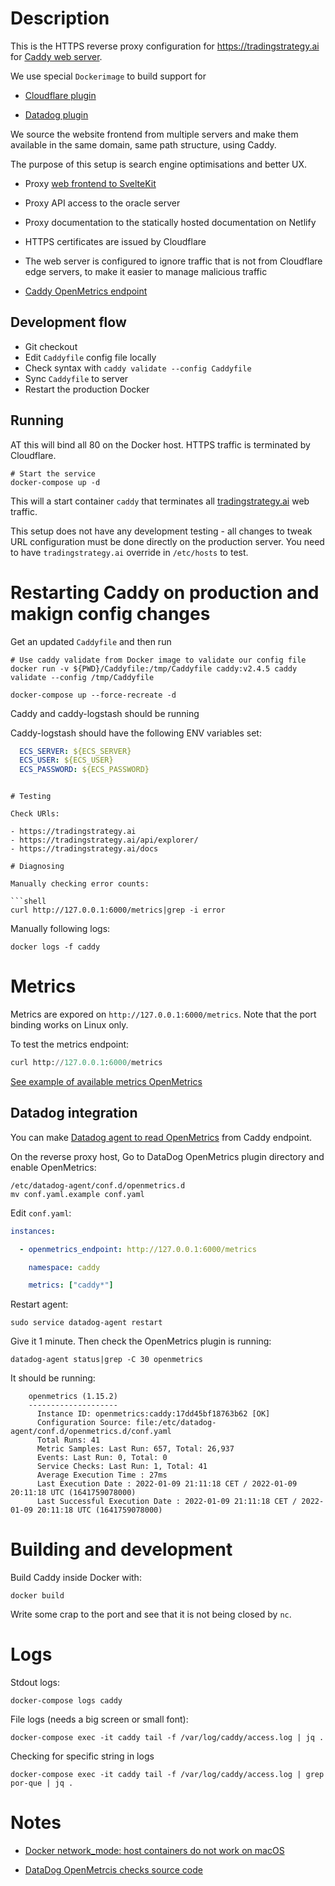 # Description

This is the HTTPS reverse proxy configuration for https://tradingstrategy.ai for [Caddy web server](https://caddy.community/).

We use special `Dockerimage` to build support for

* [Cloudflare plugin](https://github.com/caddy-dns/cloudflare)

* [Datadog plugin](https://github.com/payintech/caddy-datadog)

We source the website frontend from multiple servers and make them available in the same domain, same path structure, using Caddy.

The purpose of this setup is search engine optimisations and better UX.

* Proxy [web frontend to SvelteKit](https://github.com/tradingstrategy-ai/frontend)

* Proxy API access to the oracle server

* Proxy documentation to the statically hosted documentation on Netlify

* HTTPS certificates are issued by Cloudflare

* The web server is configured to ignore traffic that is not from Cloudflare edge servers,
  to make it easier to manage malicious traffic

* [Caddy OpenMetrics endpoint](https://caddyserver.com/docs/metrics)

## Development flow

- Git checkout
- Edit `Caddyfile` config file locally
- Check syntax with `caddy validate --config Caddyfile`
- Sync `Caddyfile` to server
- Restart the production Docker

## Running

AT this will bind all 80 on the Docker host. HTTPS traffic is terminated by Cloudflare.

```shell
# Start the service
docker-compose up -d
```

This will a start container `caddy` that terminates all [tradingstrategy.ai](https://tradingstrategy.ai) web traffic.

This setup does not have any development testing - all changes to tweak URL configuration must be done directly on the production server.
You need to have `tradingstrategy.ai` override in `/etc/hosts` to test.

# Restarting Caddy on production and makign config changes

Get an updated `Caddyfile` and then run

```shell
# Use caddy validate from Docker image to validate our config file
docker run -v ${PWD}/Caddyfile:/tmp/Caddyfile caddy:v2.4.5 caddy validate --config /tmp/Caddyfile

docker-compose up --force-recreate -d
```

Caddy and caddy-logstash should be running

Caddy-logstash should have the following ENV variables set:

```yaml
  ECS_SERVER: ${ECS_SERVER}
  ECS_USER: ${ECS_USER}
  ECS_PASSWORD: ${ECS_PASSWORD}
```

```shell

# Testing

Check URls:

- https://tradingstrategy.ai
- https://tradingstrategy.ai/api/explorer/
- https://tradingstrategy.ai/docs

# Diagnosing

Manually checking error counts:

```shell
curl http://127.0.0.1:6000/metrics|grep -i error
```

Manually following logs:

```shell
docker logs -f caddy
```

# Metrics

Metrics are expored on `http://127.0.0.1:6000/metrics`. Note that the port binding works on Linux only.

To test the metrics endpoint:

```python
curl http://127.0.0.1:6000/metrics
```

[See example of available metrics OpenMetrics](./metrics.md)

## Datadog integration

You can make [Datadog agent to read OpenMetrics](https://docs.datadoghq.com/integrations/openmetrics/) from Caddy endpoint.

On the reverse proxy host, Go to DataDog OpenMetrics plugin directory and enable OpenMetrics:

```shell
/etc/datadog-agent/conf.d/openmetrics.d
mv conf.yaml.example conf.yaml
```

Edit `conf.yaml`:

```yaml
instances:

  - openmetrics_endpoint: http://127.0.0.1:6000/metrics

    namespace: caddy

    metrics: ["caddy*"]
```

Restart agent:

```shell
sudo service datadog-agent restart
```

Give it 1 minute. Then check the OpenMetrics plugin is running:

```shell
datadog-agent status|grep -C 30 openmetrics
```

It should be running:

```
    openmetrics (1.15.2)
    --------------------
      Instance ID: openmetrics:caddy:17dd45bf18763b62 [OK]
      Configuration Source: file:/etc/datadog-agent/conf.d/openmetrics.d/conf.yaml
      Total Runs: 41
      Metric Samples: Last Run: 657, Total: 26,937
      Events: Last Run: 0, Total: 0
      Service Checks: Last Run: 1, Total: 41
      Average Execution Time : 27ms
      Last Execution Date : 2022-01-09 21:11:18 CET / 2022-01-09 20:11:18 UTC (1641759078000)
      Last Successful Execution Date : 2022-01-09 21:11:18 CET / 2022-01-09 20:11:18 UTC (1641759078000)
```

# Building and development

Build Caddy inside Docker with:

```shell
docker build

```
Write some crap to the port and see that it is not being closed by `nc`.

# Logs

Stdout logs:

```
docker-compose logs caddy
```

File logs (needs a big screen or small font):

```
docker-compose exec -it caddy tail -f /var/log/caddy/access.log | jq .
```

Checking for specific string in logs

```shell
docker-compose exec -it caddy tail -f /var/log/caddy/access.log | grep por-que | jq .
```

# Notes

* [Docker network_mode: host containers do not work on macOS](https://github.com/docker/for-mac/issues/155)

* [DataDog OpenMetrcis checks source code](https://github.com/DataDog/integrations-core/blob/master/datadog_checks_base/datadog_checks/base/checks/openmetrics/v2/base.py)
